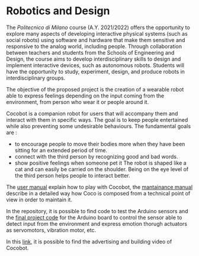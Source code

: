 # Robotics and Design 
The *Politecnico di Milano* course (A.Y. 2021/2022) offers the opportunity to explore many aspects of developing interactive physical systems (such as social robots) using software and hardware that make them sensitive and responsive to the analog world, including people. Through collaboration between teachers and students from the Schools of Engineering and Design, the course aims to develop interdisciplinary skills to design and implement interactive devices, such as autonomous robots. Students will have the opportunity to study, experiment, design, and produce robots in interdisciplinary groups.

The objective of the proposed project is the creation of a wearable robot able to express feelings depending on the input coming from the environment, from person who wear it or people around it. 

Cocobot is a companion robot for users that will accompany them and interact with them in
specific ways.
The goal is to keep people entertained while also preventing some undesirable behaviours.
The fundamental goals are :
* to encourage people to move their bodies more when they have been sitting for an
extended period of time.
* connect with the third person by recognizing good and bad words.
* show positive feelings when someone pet it
The robot is shaped like a cat and can easily be carried on the shoulder. Being on the eye
level of the third person helps people to interact better.

The [user manual](G5_User%20Manual.pdf) explain how to play with Cocobot, the [mantainance manual](G5_User%20Manual.pdf) describe in a detailed way how Coco is composed from a technical point of view in order to maintain it.

In the repository, it is possible to find code to test the Arduino sensors and the [final project code](FinalDeliver/ProjectFinal.ino) for the Arduino board to control the sensor able to detect input from the environment and express emotion thorugh actuators as servomotors, vibration motor, etc.

In this [link](https://drive.google.com/drive/folders/1Ns2KqKxA6Rszq7qJsfrtuvV2GiA2xzX2?usp=sharing), it is possible to find the advertising and building video of Cocobot.
